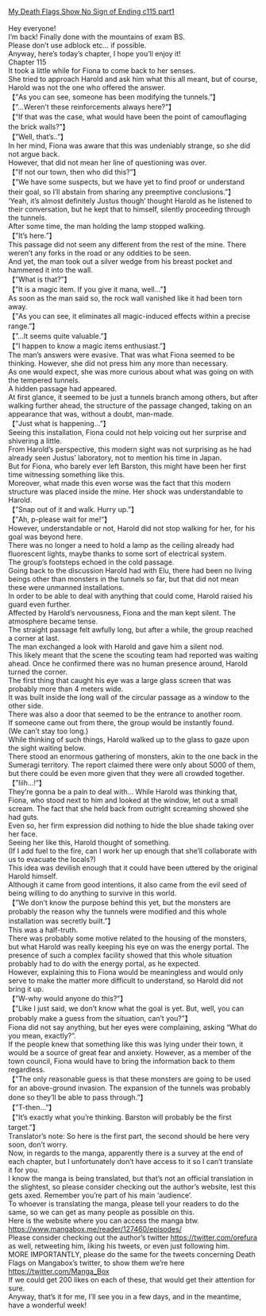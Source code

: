 [My Death Flags Show No Sign of Ending c115 part1](https://defiring.com/2020/07/09/my-death-flags-show-no-sign-of-ending-chapter-115-part-1/?utm_source=rss&amp,utm_medium=rss&amp,utm_campaign=my-death-flags-show-no-sign-of-ending-chapter-115-part-1)
<br/><br/>
Hey everyone!<br/>
I’m back! Finally done with the mountains of exam BS.<br/>
Please don’t use adblock etc… if possible.<br/>
Anyway, here’s today’s chapter, I hope you’ll enjoy it!<br/>
Chapter 115<br/>
It took a little while for Fiona to come back to her senses.<br/>
She tried to approach Harold and ask him what this all meant, but of course, Harold was not the one who offered the answer.  <br/>
【”As you can see, someone has been modifying the tunnels.”】<br/>
【”…Weren’t these reinforcements always here?”】<br/>
【”If that was the case, what would have been the point of camouflaging the brick walls?”】<br/>
【”Well, that’s..”】<br/>
In her mind, Fiona was aware that this was undeniably strange, so she did not argue back. <br/>
However, that did not mean her line of questioning was over.<br/>
【”If not our town, then who did this?”】<br/>
【”We have some suspects, but we have yet to find proof or understand their goal, so I’ll abstain from sharing any preemptive conclusions.”】<br/>
‘Yeah, it’s almost definitely Justus though‘ thought Harold as he listened to their conversation, but he kept that to himself, silently proceeding through the tunnels. <br/>
After some time, the man holding the lamp stopped walking. <br/>
【”It’s here.”】<br/>
This passage did not seem any different from the rest of the mine. There weren’t any forks in the road or any oddities to be seen. <br/>
And yet, the man took out a silver wedge from his breast pocket and hammered it into the wall. <br/>
【”What is that?”】<br/>
【”It is a magic item. If you give it mana, well…”】<br/>
As soon as the man said so, the rock wall vanished like it had been torn away. <br/>
【”As you can see, it eliminates all magic-induced effects within a precise range.”】<br/>
【”…It seems quite valuable.”】<br/>
【”I happen to know a magic items enthusiast.”】<br/>
The man’s answers were evasive. That was what Fiona seemed to be thinking. However, she did not press him any more than necessary. <br/>
As one would expect, she was more curious about what was going on with the tempered tunnels. <br/>
A hidden passage had appeared. <br/>
At first glance, it seemed to be just a tunnels branch among others, but after walking further ahead, the structure of the passage changed, taking on an appearance that was, without a doubt, man-made. <br/>
【”Just what is happening…”】<br/>
Seeing this installation, Fiona could not help voicing out her surprise and shivering a little. <br/>
From Harold’s perspective, this modern sight was not surprising as he had already seen Justus’ laboratory, not to mention his time in Japan. <br/>
But for Fiona, who barely ever left Barston, this might have been her first time witnessing something like this.<br/>
Moreover, what made this even worse was the fact that this modern structure was placed inside the mine. Her shock was understandable to Harold.<br/>
【”Snap out of it and walk. Hurry up.”】<br/>
【”Ah, p-please wait for me!”】<br/>
However, understandable or not, Harold did not stop walking for her, for his goal was beyond here. <br/>
There was no longer a need to hold a lamp as the ceiling already had fluorescent lights, maybe thanks to some sort of electrical system. <br/>
The group’s footsteps echoed in the cold passage.<br/>
Going back to the discussion Harold had with Elu, there had been no living beings other than monsters in the tunnels so far, but that did not mean these were unmanned installations.<br/>
In order to be able to deal with anything that could come, Harold raised his guard even further. <br/>
Affected by Harold’s nervousness, Fiona and the man kept silent. The atmosphere became tense. <br/>
The straight passage felt awfully long, but after a while, the group reached a corner at last. <br/>
The man exchanged a look with Harold and gave him a silent nod. <br/>
This likely meant that the scene the scouting team had reported was waiting ahead. Once he confirmed there was no human presence around, Harold turned the corner.<br/>
The first thing that caught his eye was a large glass screen that was probably more than 4 meters wide. <br/>
 It was built inside the long wall of the circular passage as a window to the other side. <br/>
There was also a door that seemed to be the entrance to another room. <br/>
If someone came out from there, the group would be instantly found. <br/>
(We can’t stay too long.)<br/>
While thinking of such things, Harold walked up to the glass to gaze upon the sight waiting below. <br/>
There stood an enormous gathering of monsters, akin to the one back in the Sumeragi territory. The report claimed there were only about 5000 of them, but there could be even more given that they were all crowded together.<br/>
【”Iiih…!”】<br/>
They’re gonna be a pain to deal with… While Harold was thinking that, Fiona, who stood next to him and looked at the window, let out a small scream. The fact that she held back from outright screaming showed she had guts. <br/>
Even so, her firm expression did nothing to hide the blue shade taking over her face. <br/>
Seeing her like this, Harold thought of something.<br/>
(If I add fuel to the fire, can I work her up enough that she’ll collaborate with us to evacuate the locals?)<br/>
This idea was devilish enough that it could have been uttered by the original Harold himself. <br/>
Although it came from good intentions, it also came from the evil seed of being willing to do anything to survive in this world. <br/>
【”We don’t know the purpose behind this yet, but the monsters are probably the reason why the tunnels were modified and this whole installation was secretly built.”】<br/>
This was a half-truth. <br/>
There was probably some motive related to the housing of the monsters,  but what Harold was really keeping his eye on was the energy portal. The presence of such a complex facility showed that this whole situation probably had to do with the energy portal, as he expected.<br/>
However, explaining this to Fiona would be meaningless and would only serve to make the matter more difficult to understand, so Harold did not bring it up.<br/>
【”W-why would anyone do this?”】<br/>
【”Like I just said, we don’t know what the goal is yet. But, well, you can probably make a guess from the situation, can’t you?”】<br/>
Fiona did not say anything, but her eyes were complaining, asking “What do you mean, exactly?”.  <br/>
If the people knew that something like this was lying under their town, it would be a source of great fear and anxiety. However, as a member of the town council, Fiona would have to bring the information back to them regardless. <br/>
【”The only reasonable guess is that these monsters are going to be used for an above-ground invasion. The expansion of the tunnels was probably done so they’ll be able to pass through.”】<br/>
【”T-then…”】<br/>
【”It’s exactly what you’re thinking. Barston will probably be the first target.”】<br/>
Translator’s note:  So here is the first part, the second should be here very soon, don’t worry.<br/>
Now, in regards to the manga, apparently there is a survey at the end of each chapter, but I unfortunately don’t have access to it so I can’t translate it for you.<br/>
I know the manga is being translated, but that’s not an official translation in the slightest, so please consider checking out the author’s website, lest this gets axed. Remember you’re part of his main ‘audience’. <br/>
To whoever is translating the manga, please tell your readers to do the same, so we can get as many people as possible on this.<br/>
Here is the website where you can access the manga btw.<br/>
https://www.mangabox.me/reader/127460/episodes/<br/>
Please consider checking out the author’s twitter  https://twitter.com/orefura as well, retweeting him, liking his tweets, or even just following him. <br/>
MORE IMPORTANTLY, please do the same for the tweets concerning Death Flags on  Mangabox’s twitter, to show them we’re here https://twitter.com/Manga_Box <br/>
If we could get 200 likes on each of these, that would get their attention for sure. <br/>
Anyway, that’s it for me, I’ll see you in a few days, and in the meantime, have a wonderful week!<br/>
